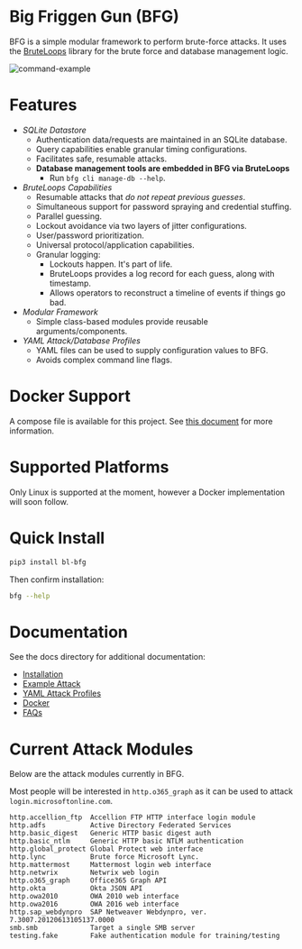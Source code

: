 # Big Friggen Gun (BFG)

BFG is a simple modular framework to perform brute-force attacks. It uses
the [BruteLoops](https://github.com/arch4ngel/BruteLoops) library for the
brute force and database management logic.

![command-example](docs/resources/command-output.png)

# Features

- *SQLite Datastore*
  - Authentication data/requests are maintained in an SQLite database.
  - Query capabilities enable granular timing configurations.
  - Facilitates safe, resumable attacks.
  - **Database management tools are embedded in BFG via BruteLoops**
    - Run `bfg cli manage-db --help`.
- *BruteLoops Capabilities*
  - Resumable attacks that _do not repeat previous guesses_.
  - Simultaneous support for password spraying and credential stuffing.
  - Parallel guessing.
  - Lockout avoidance via two layers of jitter configurations.
  - User/password prioritization.
  - Universal protocol/application capabilities.
  - Granular logging:
    - Lockouts happen. It's part of life.
    - BruteLoops provides a log record for each guess, along with timestamp.
    - Allows operators to reconstruct a timeline of events if things go bad.
- *Modular Framework*
  - Simple class-based modules provide reusable arguments/components.
- *YAML Attack/Database Profiles*
  - YAML files can be used to supply configuration values to BFG.
  - Avoids complex command line flags.

# Docker Support

A compose file is available for this project. See [this document](docs/docker.md) for more information.

# Supported Platforms

Only Linux is supported at the moment, however a Docker implementation will
soon follow.

# Quick Install

```bash
pip3 install bl-bfg
```

Then confirm installation:

```bash
bfg --help
```

# Documentation

See the docs directory for additional documentation:

- [Installation](docs/Installation.md)
- [Example Attack](<docs/Example Attack.md>)
- [YAML Attack Profiles](<docs/YAML Attack Profiles.md>)
- [Docker](<docs/Docker Container.md>)
- [FAQs](<docs/faqs.md>)

# Current Attack Modules

Below are the attack modules currently in BFG.

Most people will be interested in `http.o365_graph` as it can be used to attack
`login.microsoftonline.com`.

```
http.accellion_ftp  Accellion FTP HTTP interface login module
http.adfs           Active Directory Federated Services
http.basic_digest   Generic HTTP basic digest auth
http.basic_ntlm     Generic HTTP basic NTLM authentication
http.global_protect Global Protect web interface
http.lync           Brute force Microsoft Lync.
http.mattermost     Mattermost login web interface
http.netwrix        Netwrix web login
http.o365_graph     Office365 Graph API
http.okta           Okta JSON API
http.owa2010        OWA 2010 web interface
http.owa2016        OWA 2016 web interface
http.sap_webdynpro  SAP Netweaver Webdynpro, ver. 7.3007.20120613105137.0000
smb.smb             Target a single SMB server
testing.fake        Fake authentication module for training/testing
```

